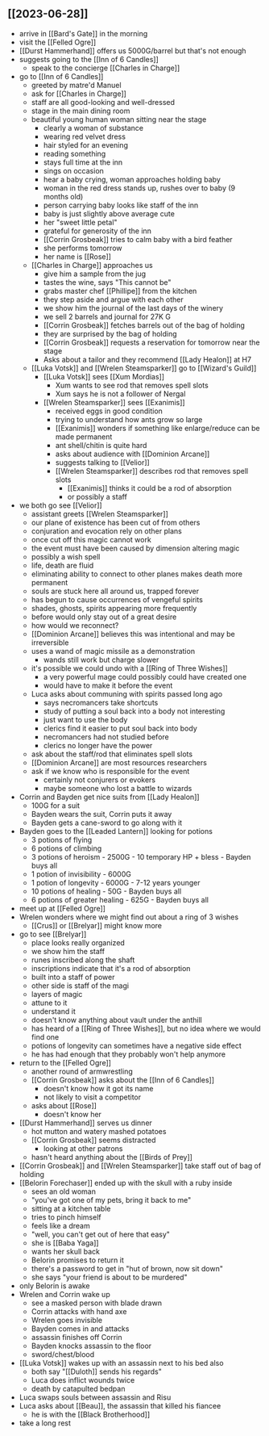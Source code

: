 ## [[2023-06-28]]
- arrive in [[Bard's Gate]] in the morning
- visit the [[Felled Ogre]]
- [[Durst Hammerhand]] offers us 5000G/barrel but that's not enough
- suggests going to the [[Inn of 6 Candles]]
	- speak to the concierge [[Charles in Charge]]
- go to [[Inn of 6 Candles]]
	- greeted by matre'd Manuel
	- ask for [[Charles in Charge]]
	- staff are all good-looking and well-dressed
	- stage in the main dining room
	- beautiful young human woman sitting near the stage
		- clearly a woman of substance
		- wearing red velvet dress
		- hair styled for an evening
		- reading something
		- stays full time at the inn
		- sings on occasion
		- hear a baby crying, woman approaches holding baby
		- woman in the red dress stands up, rushes over to baby (9 months old)
		- person carrying baby looks like staff of the inn
		- baby is just slightly above average cute
		- her "sweet little petal"
		- grateful for generosity of the inn
		- [[Corrin Grosbeak]] tries to calm baby with a bird feather
		- she performs tomorrow
		- her name is [[Rose]]
	- [[Charles in Charge]] approaches us
		- give him a sample from the jug
		- tastes the wine, says "This cannot be"
		- grabs master chef [[Phillipe]] from the kitchen
		- they step aside and argue with each other
		- we show him the journal of the last days of the winery
		- we sell 2 barrels and journal for 27K G
		- [[Corrin Grosbeak]] fetches barrels out of the bag of holding
		- they are surprised by the bag of holding
		- [[Corrin Grosbeak]] requests a reservation for tomorrow near the stage
		- Asks about a tailor and they recommend [[Lady Healon]] at H7
	- [[Luka Votsk]] and [[Wrelen Steamsparker]] go to [[Wizard's Guild]]
		- [[Luka Votsk]] sees [[Xum Mordias]]
			- Xum wants to see rod that removes spell slots
			- Xum says he is not a follower of Nergal
		- [[Wrelen Steamsparker]] sees [[Exanimis]]
			- received eggs in good condition
			- trying to understand how ants grow so large
			- [[Exanimis]] wonders if something like enlarge/reduce can be made permanent
			- ant shell/chitin is quite hard
			- asks about audience with [[Dominion Arcane]]
			- suggests talking to [[Velior]]
			- [[Wrelen Steamsparker]] describes rod that removes spell slots
				- [[Exanimis]] thinks it could be a rod of absorption
				- or possibly a staff
- we both go see [[Velior]]
	- assistant greets [[Wrelen Steamsparker]]
	- our plane of existence has been cut of from others
	- conjuration and evocation rely on other plans
	- once cut off this magic cannot work
	- the event must have been caused by dimension altering magic
	- possibly a wish spell
	- life, death are fluid
	- eliminating ability to connect to other planes makes death more permanent
	- souls are stuck here all around us, trapped forever
	- has begun to cause occurrences of vengeful spirits
	- shades, ghosts, spirits appearing more frequently
	- before would only stay out of a great desire
	- how would we reconnect?
	- [[Dominion Arcane]] believes this was intentional and may be irreversible
	- uses a wand of magic missile as a demonstration
		- wands still work but charge slower
	- it's possible we could undo with a [[Ring of Three Wishes]]
		- a very powerful mage could possibly could have created one
		- would have to make it before the event
	- Luca asks about communing with spirits passed long ago
		- says necromancers take shortcuts
		- study of putting a soul back into a body not interesting
		- just want to use the body
		- clerics find it easier to put soul back into body
		- necromancers had not studied before
		- clerics no longer have the power
	- ask about the staff/rod that eliminates spell slots
	- [[Dominion Arcane]] are most resources researchers
	- ask if we know who is responsible for the event
		- certainly not conjurers or evokers
		- maybe someone who lost a battle to wizards
- Corrin and Bayden get nice suits from [[Lady Healon]]
	- 100G for a suit
	- Bayden wears the suit, Corrin puts it away
	- Bayden gets a cane-sword to go along with it
- Bayden goes to the [[Leaded Lantern]] looking for potions
	- 3 potions of flying
	- 6 potions of climbing
	- 3 potions of heroism - 2500G - 10 temporary HP + bless - Bayden buys all
	- 1 potion of invisibility - 6000G
	- 1 potion of longevity - 6000G - 7-12 years younger
	- 10 potions of healing - 50G - Bayden buys all
	- 6 potions of greater healing - 625G - Bayden buys all
- meet up at [[Felled Ogre]]
- Wrelen wonders where we might find out about a ring of 3 wishes
	- [[Crus]] or [[Brelyar]] might know more
- go to see [[Brelyar]]
	- place looks really organized
	- we show him the staff
	- runes inscribed along the shaft
	- inscriptions indicate that it's a rod of absorption
	- built into a staff of power
	- other side is staff of the magi
	- layers of magic
	- attune to it
	- understand it
	- doesn't know anything about vault under the anthill
	- has heard of a [[Ring of Three Wishes]], but no idea where we would find one
	- potions of longevity can sometimes have a negative side effect
	- he has had enough that they probably won't help anymore
- return to the [[Felled Ogre]]
	- another round of armwrestling
	- [[Corrin Grosbeak]] asks about the [[Inn of 6 Candles]]
		- doesn't know how it got its name
		- not likely to visit a competitor
	- asks about [[Rose]]
		- doesn't know her
- [[Durst Hammerhand]] serves us dinner
	- hot mutton and watery mashed potatoes
	- [[Corrin Grosbeak]] seems distracted
		- looking at other patrons
	- hasn't heard anything about the [[Birds of Prey]]
- [[Corrin Grosbeak]] and [[Wrelen Steamsparker]] take staff out of bag of holding
- [[Belorin Forechaser]] ended up with the skull with a ruby inside
	- sees an old woman
	- "you've got one of my pets, bring it back to me"
	- sitting at a kitchen table
	- tries to pinch himself
	- feels like a dream
	- "well, you can't get out of here that easy"
	- she is [[Baba Yaga]]
	- wants her skull back
	- Belorin promises to return it
	- there's a password to get in "hut of brown, now sit down"
	- she says "your friend is about to be murdered"
- only Belorin is awake
- Wrelen and Corrin wake up
	- see a masked person with blade drawn
	- Corrin attacks with hand axe
	- Wrelen goes invisible
	- Bayden comes in and attacks
	- assassin finishes off Corrin
	- Bayden knocks assassin to the floor
	- sword/chest/blood
- [[Luka Votsk]] wakes up with an assassin next to his bed also
	- both say "[[Duloth]] sends his regards"
	- Luca does inflict wounds twice
	- death by catapulted bedpan
- Luca swaps souls between assassin and Risu
- Luca asks about [[Beau]], the assassin that killed his fiancee
	- he is with the [[Black Brotherhood]]
- take a long rest